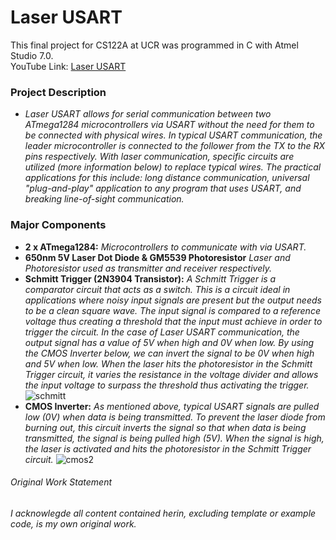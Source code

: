 # Laser USART
This final project for CS122A at UCR was programmed in C with Atmel Studio 7.0.  
YouTube Link: [Laser USART](https://www.youtube.com/watch?v=meTK1Z5C3is)
### Project Description
   * *Laser USART allows for serial communication between two ATmega1284 microcontrollers via USART without the need for them to be connected with physical wires. In typical USART communication, the leader microcontroller is connected to the follower from the TX to the RX pins respectively. With laser communication, specific circuits are utilized (more information below) to replace typical wires. The practical applications for this include: long distance communication, universal "plug-and-play" application to any program that uses USART, and breaking line-of-sight communication.*

### Major Components
  * **2 x ATmega1284:** *Microcontrollers to communicate with via USART.*
  * **650nm 5V Laser Dot Diode & GM5539 Photoresistor** *Laser and Photoresistor used as transmitter and receiver respectively.*
  * **Schmitt Trigger (2N3904 Transistor):** *A Schmitt Trigger is a comparator circuit that acts as a switch. This is a circuit ideal in applications where noisy input signals are present but the output needs to be a clean square wave. The input signal is compared to a reference voltage thus creating a threshold that the input must achieve in order to trigger the circuit. In the case of Laser USART communication, the output signal has a value of 5V when high and 0V when low. By using the CMOS Inverter below, we can invert the signal to be 0V when high and 5V when low. When the laser hits the photoresistor in the Schmitt Trigger circuit, it varies the resistance in the voltage divider and allows the input voltage to surpass the threshold thus activating the trigger.* 
  ![schmitt](https://user-images.githubusercontent.com/9040611/33705611-d537e2a2-dae5-11e7-8a60-93f6f63c9f89.jpg)
  * **CMOS Inverter:** *As mentioned above, typical USART signals are pulled low (0V) when data is being transmitted. To prevent the laser diode from burning out, this circuit inverts the signal so that when data is being transmitted, the signal is being pulled high (5V). When the signal is high, the laser is activated and hits the photoresistor in the Schmitt Trigger circuit.* 
  ![cmos2](https://user-images.githubusercontent.com/9040611/33748847-a4fc43d6-db7f-11e7-83c2-a9b7abdafa89.png)
  
###### Original Work Statement
*I acknowlegde all content contained herin, excluding template or example code, is my own original work.*
